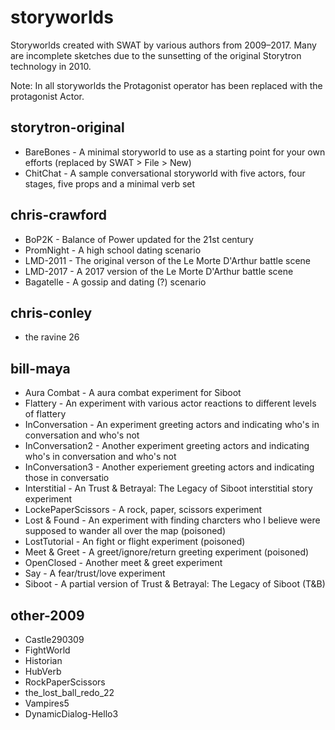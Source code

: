 # storyworlds
Storyworlds created with SWAT by various authors from 2009–2017. Many are incomplete sketches due to the sunsetting of the original Storytron technology in 2010.

Note: In all storyworlds the Protagonist operator has been replaced with the protagonist Actor.

## storytron-original

* BareBones - A minimal storyworld to use as a starting point for your own efforts (replaced by SWAT > File > New)
* ChitChat - A sample conversational storyworld with five actors, four stages, five props and a minimal verb set

## chris-crawford

* BoP2K - Balance of Power updated for the 21st century
* PromNight - A high school dating scenario
* LMD-2011 - The original verson of the Le Morte D'Arthur battle scene
* LMD-2017 - A 2017 version of the Le Morte D'Arthur battle scene 
* Bagatelle - A gossip and dating (?) scenario

## chris-conley

* the ravine 26

## bill-maya

* Aura Combat - A aura combat experiment for Siboot
* Flattery - An experiment with various actor reactions to different levels of flattery
* InConversation - An experiment greeting actors and indicating who's in conversation and who's not
* InConversation2 - Another experiment greeting actors and indicating who's in conversation and who's not
* InConversation3 - Another experiement greeting actors and indicating those in conversatio
* Interstitial - An Trust & Betrayal: The Legacy of Siboot interstitial story experiment
* LockePaperScissors - A rock, paper, scissors experiment
* Lost & Found - An experiment with finding charcters who I believe were supposed to wander all over the map (poisoned)
* LostTutorial - An fight or flight experiment (poisoned)
* Meet & Greet - A greet/ignore/return greeting experiment (poisoned)
* OpenClosed - Another meet & greet experiment
* Say - A fear/trust/love experiment 
* Siboot - A partial version of Trust & Betrayal: The Legacy of Siboot (T&B)

## other-2009

* Castle290309
* FightWorld
* Historian
* HubVerb
* RockPaperScissors
* the_lost_ball_redo_22
* Vampires5
* DynamicDialog-Hello3
